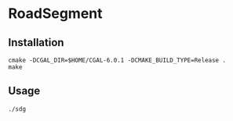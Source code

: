 # RoadSegment

## Installation
```shell
cmake -DCGAL_DIR=$HOME/CGAL-6.0.1 -DCMAKE_BUILD_TYPE=Release .
make
```

## Usage
```shell
./sdg
```
